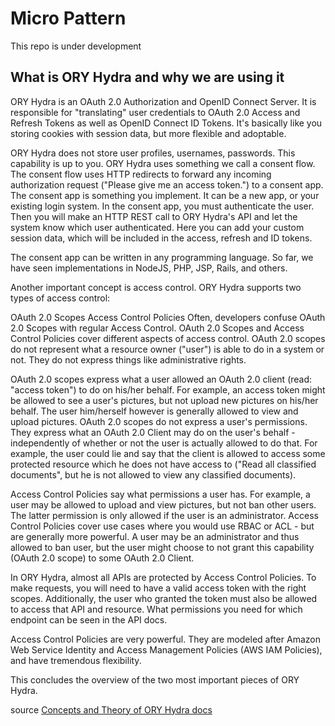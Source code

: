 # Micro Pattern

This repo is under development

## What is ORY Hydra and why we are using it
ORY Hydra is an OAuth 2.0 Authorization and OpenID Connect Server. It is responsible for "translating" user credentials to OAuth 2.0 Access and Refresh Tokens as well as OpenID Connect ID Tokens. It's basically like you storing cookies with session data, but more flexible and adoptable.

ORY Hydra does not store user profiles, usernames, passwords. This capability is up to you. ORY Hydra uses something we call a consent flow. The consent flow uses HTTP redirects to forward any incoming authorization request ("Please give me an access token.") to a consent app. The consent app is something you implement. It can be a new app, or your existing login system. In the consent app, you must authenticate the user. Then you will make an HTTP REST call to ORY Hydra's API and let the system know which user authenticated. Here you can add your custom session data, which will be included in the access, refresh and ID tokens.

The consent app can be written in any programming language. So far, we have seen implementations in NodeJS, PHP, JSP, Rails, and others.

Another important concept is access control. ORY Hydra supports two types of access control:

OAuth 2.0 Scopes
Access Control Policies
Often, developers confuse OAuth 2.0 Scopes with regular Access Control. OAuth 2.0 Scopes and Access Control Policies cover different aspects of access control. OAuth 2.0 scopes do not represent what a resource owner ("user") is able to do in a system or not. They do not express things like administrative rights.

OAuth 2.0 scopes express what a user allowed an OAuth 2.0 client (read: "access token") to do on his/her behalf. For example, an access token might be allowed to see a user's pictures, but not upload new pictures on his/her behalf. The user him/herself however is generally allowed to view and upload pictures. OAuth 2.0 scopes do not express a user's permissions. They express what an OAuth 2.0 Client may do on the user's behalf - independently of whether or not the user is actually allowed to do that. For example, the user could lie and say that the client is allowed to access some protected resource which he does not have access to ("Read all classified documents", but he is not allowed to view any classified documents).

Access Control Policies say what permissions a user has. For example, a user may be allowed to upload and view pictures, but not ban other users. The latter permission is only allowed if the user is an administrator. Access Control Policies cover use cases where you would use RBAC or ACL - but are generally more powerful. A user may be an administrator and thus allowed to ban user, but the user might choose to not grant this capability (OAuth 2.0 scope) to some OAuth 2.0 Client.

In ORY Hydra, almost all APIs are protected by Access Control Policies. To make requests, you will need to have a valid access token with the right scopes. Additionally, the user who granted the token must also be allowed to access that API and resource. What permissions you need for which endpoint can be seen in the API docs.

Access Control Policies are very powerful. They are modeled after Amazon Web Service Identity and Access Management Policies (AWS IAM Policies), and have tremendous flexibility.

This concludes the overview of the two most important pieces of ORY Hydra.

source [Concepts and Theory of ORY Hydra docs](https://www.ory.sh/docs/guides/1-hydra/2-overview/0-readme)